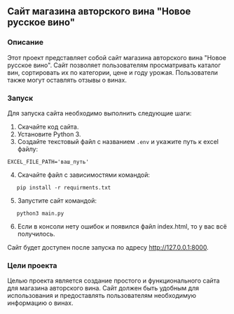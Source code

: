 ## Сайт магазина авторского вина "Новое русское вино"

### **Описание**

Этот проект представляет собой сайт магазина авторского вина "Новое русское вино". Сайт позволяет пользователям просматривать каталог вин, сортировать их по категории, цене и году урожая. Пользователи также могут оставлять отзывы о винах.

### **Запуск**

Для запуска сайта необходимо выполнить следующие шаги:

1. Скачайте код сайта.
2. Установите Python 3.
3. Создайте текстовый файл с названием `.env` и укажите путь к excel файлу:
```
EXCEL_FILE_PATH='ваш_путь'
```
4. Скачайте файл с зависимостями командой:
```
   pip install -r requirments.txt
  ```
5. Запустите сайт командой:
```
   python3 main.py
 ```
6. Если в консоли нету ошибок и появился файл index.html, то у вас всё получилось.

Сайт будет доступен после запуска по адресу http://127.0.0.1:8000.

### **Цели проекта**

Целью проекта является создание простого и функционального сайта для магазина авторского вина. Сайт должен быть удобным для использования и предоставлять пользователям необходимую информацию о винах.
